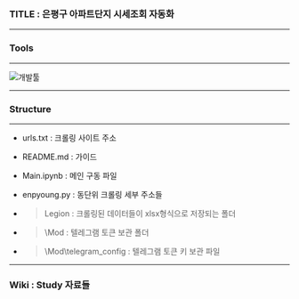 
### TITLE : 은평구 아파트단지 시세조회 자동화
***
### Tools
***
![개발툴](https://user-images.githubusercontent.com/111418728/191502629-b55500fe-49d9-4dd3-8742-eea39474c95c.jpg)
***
### Structure
---
*  urls.txt    : 크롤링 사이트 주소
*  README.md   : 가이드
*  Main.ipynb  : 메인 구동 파일
*  enpyoung.py : 동단위 크롤링 세부 주소들

* >Legion : 크롤링된 데이터들이 xlsx형식으로 저장되는 폴더
* >\Mod : 텔레그램 토큰 보관 폴더
* >\Mod\telegram_config : 텔레그램 토큰 키 보관 파일 
***
### Wiki : Study 자료들
